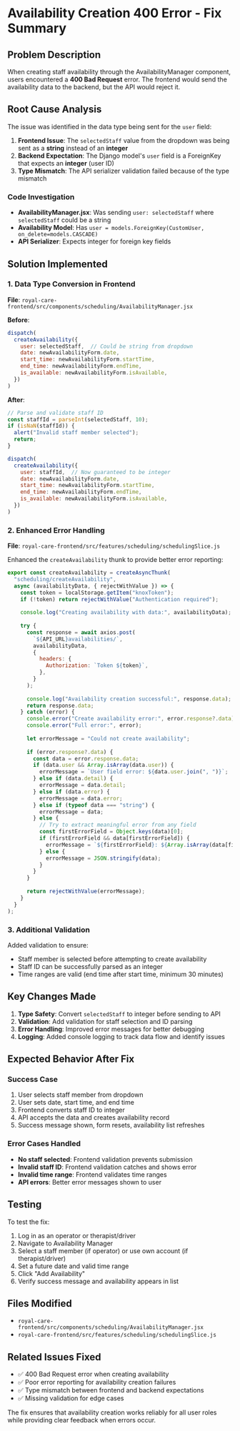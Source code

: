 # Availability Creation 400 Error - Fix Summary

## Problem Description
When creating staff availability through the AvailabilityManager component, users encountered a **400 Bad Request** error. The frontend would send the availability data to the backend, but the API would reject it.

## Root Cause Analysis
The issue was identified in the data type being sent for the `user` field:

1. **Frontend Issue**: The `selectedStaff` value from the dropdown was being sent as a **string** instead of an **integer**
2. **Backend Expectation**: The Django model's `user` field is a ForeignKey that expects an **integer** (user ID)
3. **Type Mismatch**: The API serializer validation failed because of the type mismatch

### Code Investigation
- **AvailabilityManager.jsx**: Was sending `user: selectedStaff` where `selectedStaff` could be a string
- **Availability Model**: Has `user = models.ForeignKey(CustomUser, on_delete=models.CASCADE)`
- **API Serializer**: Expects integer for foreign key fields

## Solution Implemented

### 1. Data Type Conversion in Frontend
**File**: `royal-care-frontend/src/components/scheduling/AvailabilityManager.jsx`

**Before**:
```javascript
dispatch(
  createAvailability({
    user: selectedStaff,  // Could be string from dropdown
    date: newAvailabilityForm.date,
    start_time: newAvailabilityForm.startTime,
    end_time: newAvailabilityForm.endTime,
    is_available: newAvailabilityForm.isAvailable,
  })
)
```

**After**:
```javascript
// Parse and validate staff ID
const staffId = parseInt(selectedStaff, 10);
if (isNaN(staffId)) {
  alert("Invalid staff member selected");
  return;
}

dispatch(
  createAvailability({
    user: staffId,  // Now guaranteed to be integer
    date: newAvailabilityForm.date,
    start_time: newAvailabilityForm.startTime,
    end_time: newAvailabilityForm.endTime,
    is_available: newAvailabilityForm.isAvailable,
  })
)
```

### 2. Enhanced Error Handling
**File**: `royal-care-frontend/src/features/scheduling/schedulingSlice.js`

Enhanced the `createAvailability` thunk to provide better error reporting:

```javascript
export const createAvailability = createAsyncThunk(
  "scheduling/createAvailability",
  async (availabilityData, { rejectWithValue }) => {
    const token = localStorage.getItem("knoxToken");
    if (!token) return rejectWithValue("Authentication required");
    
    console.log("Creating availability with data:", availabilityData);
    
    try {
      const response = await axios.post(
        `${API_URL}availabilities/`,
        availabilityData,
        {
          headers: {
            Authorization: `Token ${token}`,
          },
        }
      );
      
      console.log("Availability creation successful:", response.data);
      return response.data;
    } catch (error) {
      console.error("Create availability error:", error.response?.data);
      console.error("Full error:", error);
      
      let errorMessage = "Could not create availability";
      
      if (error.response?.data) {
        const data = error.response.data;
        if (data.user && Array.isArray(data.user)) {
          errorMessage = `User field error: ${data.user.join(", ")}`;
        } else if (data.detail) {
          errorMessage = data.detail;
        } else if (data.error) {
          errorMessage = data.error;
        } else if (typeof data === "string") {
          errorMessage = data;
        } else {
          // Try to extract meaningful error from any field
          const firstErrorField = Object.keys(data)[0];
          if (firstErrorField && data[firstErrorField]) {
            errorMessage = `${firstErrorField}: ${Array.isArray(data[firstErrorField]) ? data[firstErrorField].join(", ") : data[firstErrorField]}`;
          } else {
            errorMessage = JSON.stringify(data);
          }
        }
      }
      
      return rejectWithValue(errorMessage);
    }
  }
);
```

### 3. Additional Validation
Added validation to ensure:
- Staff member is selected before attempting to create availability
- Staff ID can be successfully parsed as an integer
- Time ranges are valid (end time after start time, minimum 30 minutes)

## Key Changes Made

1. **Type Safety**: Convert `selectedStaff` to integer before sending to API
2. **Validation**: Add validation for staff selection and ID parsing
3. **Error Handling**: Improved error messages for better debugging
4. **Logging**: Added console logging to track data flow and identify issues

## Expected Behavior After Fix

### Success Case
1. User selects staff member from dropdown
2. User sets date, start time, and end time
3. Frontend converts staff ID to integer
4. API accepts the data and creates availability record
5. Success message shown, form resets, availability list refreshes

### Error Cases Handled
- **No staff selected**: Frontend validation prevents submission
- **Invalid staff ID**: Frontend validation catches and shows error
- **Invalid time range**: Frontend validates time ranges
- **API errors**: Better error messages shown to user

## Testing
To test the fix:
1. Log in as an operator or therapist/driver
2. Navigate to Availability Manager
3. Select a staff member (if operator) or use own account (if therapist/driver)
4. Set a future date and valid time range
5. Click "Add Availability"
6. Verify success message and availability appears in list

## Files Modified
- `royal-care-frontend/src/components/scheduling/AvailabilityManager.jsx`
- `royal-care-frontend/src/features/scheduling/schedulingSlice.js`

## Related Issues Fixed
- ✅ 400 Bad Request error when creating availability
- ✅ Poor error reporting for availability creation failures
- ✅ Type mismatch between frontend and backend expectations
- ✅ Missing validation for edge cases

The fix ensures that availability creation works reliably for all user roles while providing clear feedback when errors occur.
